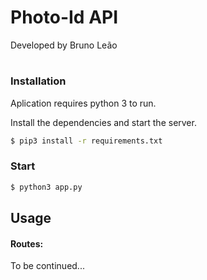 # Photo-Id API
Developed by Bruno Leão

#
### Installation

Aplication requires python 3 to run.

Install the dependencies and start the server.

```sh
$ pip3 install -r requirements.txt
```

### Start

```sh
$ python3 app.py
```

## Usage
#### Routes:
To be continued...

